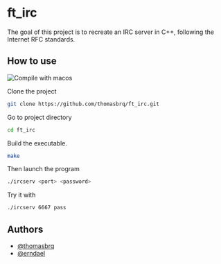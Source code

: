 # ft_irc
The goal of this project is to recreate an IRC server in C++, following the Internet RFC standards.

## How to use
![Compile with macos](https://badgen.net/badge/build/macOS/grey?icon=apple)

Clone the project
```bash
git clone https://github.com/thomasbrq/ft_irc.git
```

Go to project directory
```bash
cd ft_irc
```

Build the executable.
```bash
make
```

Then launch the program
```bash
./ircserv <port> <password>
```

Try it with
```bash
./ircserv 6667 pass
```

## Authors

- [@thomasbrq](https://www.github.com/thomasbrq)
- [@erndael](https://www.github.com/SanGoruden)
